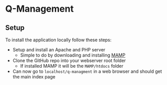 # Q-Management

## Setup
To install the application locally follow these steps:
* Setup and install an Apache and PHP server
  * Simple to do by downloading and installing [MAMP](https://www.mamp.info/en/)
* Clone the GitHub repo into your webserver root folder
  * If installed MAMP it will be the `MAMP/htdocs` folder
* Can now go to `localhost/q-managment` in a web browser and should get the main index page
